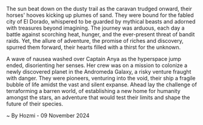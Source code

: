 
The sun beat down on the dusty trail as the caravan trudged onward, their horses' hooves kicking up plumes of sand. They were bound for the fabled city of El Dorado, whispered to be guarded by mythical beasts and adorned with treasures beyond imagining.  The journey was arduous, each day a battle against scorching heat, hunger, and the ever-present threat of bandit raids. Yet, the allure of adventure, the promise of riches and discovery, spurred them forward, their hearts filled with a thirst for the unknown. 

A wave of nausea washed over Captain Anya as the hyperspace jump ended, disorienting her senses.  Her crew was on a mission to colonize a newly discovered planet in the Andromeda Galaxy, a risky venture fraught with danger.  They were pioneers, venturing into the void, their ship a fragile bubble of life amidst the vast and silent expanse.  Ahead lay the challenge of terraforming a barren world, of establishing a new home for humanity amongst the stars, an adventure that would test their limits and shape the future of their species. 

~ By Hozmi - 09 November 2024
